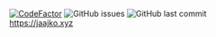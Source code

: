 [![CodeFactor](https://www.codefactor.io/repository/github/jaajko/website/badge)](https://www.codefactor.io/repository/github/jaajko/website)
![GitHub issues](https://img.shields.io/github/issues/jaajko/website)
![GitHub last commit](https://img.shields.io/github/last-commit/jaajko/website)
<br>
https://jaajko.xyz
